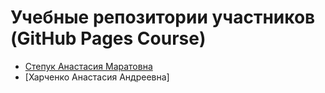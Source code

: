 # Учебные репозитории участников (GitHub Pages Course)

- [Степук Анастасия Маратовна](https://github.com/yuyuu-8/skills-github-pages)
- [Харченко Анастасия Андреевна]
